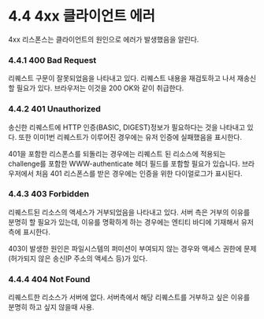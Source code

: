 # 4.4 4xx 클라이언트 에러

4xx 리스폰스는 클라이언트의 원인으로 에러가 발생했음을 알린다.

### 4.4.1 400 Bad Request

리퀘스트 구문이 잘못되었음을 나타내고 있다. 리퀘스트 내용을 재검토하고 나서 재송신할 필요가 있다. 브라우저는 이것을 200 OK와 같이 취급한다.

### 4.4.2 401 Unauthorized

송신한 리퀘스트에 HTTP 인증\(BASIC, DIGEST\)정보가 필요하다는 것을 나타내고 있다. 또한 이미1번 리퀘스트가 이루어진 경우에는 유저 인증에 실패했음을 표시한다.

401을 포함한 리스폰스를 되돌리는 경우에는 리퀘스트 된 리소스에 적용되는 challenge를 포함한 WWW-authenticate 헤더 필드를 포함할 필요가 있습니다. 브라우저에서 처음 401 리스폰스를 받은 경우에는 인증을 위한 다이얼로그가 표시된다.

### 4.4.3 403 Forbidden

리퀘스트된 리소스의 액세스가 거부되었음을 나타내고 있다. 서버 측은 거부의 이유를 분명히 할 필요가 있는데, 이유를 명확하게 하는 경우에는 엔티티 바디에 기재해서 유저측에 표시한다.

403이 발생한 원인은 파일시스템의 퍼미션이 부여되지 않는 경우와 액세스 권한에 문제\(허가되지 않은 송신IP 주소의 액세스 등\)가 있다.

### 4.4.4 404 Not Found

리퀘스트한 리소스가 서버에 없다. 서버측에서 해당 리퀘스트를 거부하고 싶은 이유를 분명히 하고 싶지 않을때 사용.

